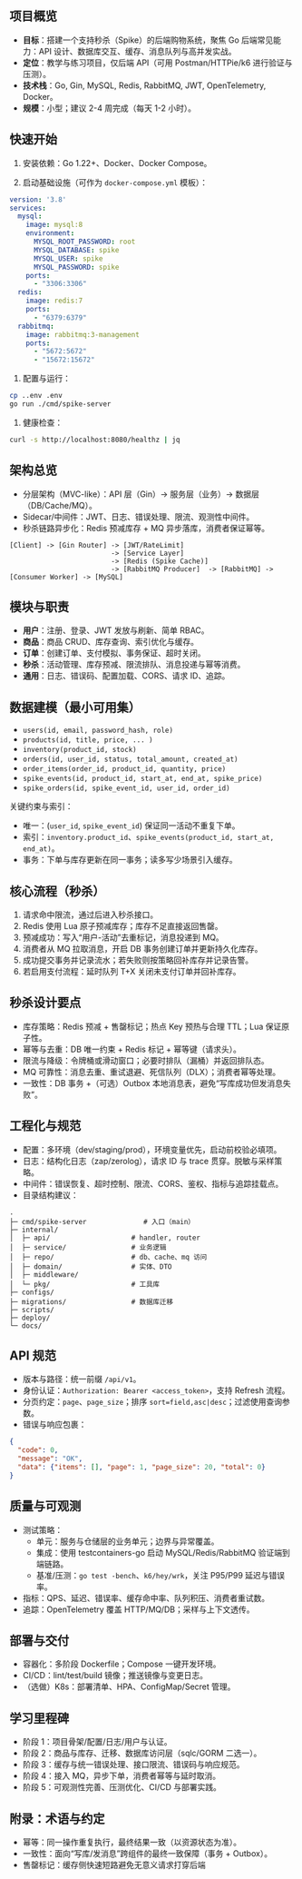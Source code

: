 
## 项目概览

- **目标**：搭建一个支持秒杀（Spike）的后端购物系统，聚焦 Go 后端常见能力：API 设计、数据库交互、缓存、消息队列与高并发实战。
- **定位**：教学与练习项目，仅后端 API（可用 Postman/HTTPie/k6 进行验证与压测）。
- **技术栈**：Go, Gin, MySQL, Redis, RabbitMQ, JWT, OpenTelemetry, Docker。
- **规模**：小型；建议 2-4 周完成（每天 1-2 小时）。

## 快速开始

1. 安装依赖：Go 1.22+、Docker、Docker Compose。

1. 启动基础设施（可作为 `docker-compose.yml` 模板）：

```yaml
version: '3.8'
services:
  mysql:
    image: mysql:8
    environment:
      MYSQL_ROOT_PASSWORD: root
      MYSQL_DATABASE: spike
      MYSQL_USER: spike
      MYSQL_PASSWORD: spike
    ports:
      - "3306:3306"
  redis:
    image: redis:7
    ports:
      - "6379:6379"
  rabbitmq:
    image: rabbitmq:3-management
    ports:
      - "5672:5672"
      - "15672:15672"
```

1. 配置与运行：

```bash
cp ..env .env
go run ./cmd/spike-server
```

1. 健康检查：

```bash
curl -s http://localhost:8080/healthz | jq
```

## 架构总览

- 分层架构（MVC-like）：API 层（Gin）→ 服务层（业务）→ 数据层（DB/Cache/MQ）。
- Sidecar/中间件：JWT、日志、错误处理、限流、观测性中间件。
- 秒杀链路异步化：Redis 预减库存 + MQ 异步落库，消费者保证幂等。

```text
[Client] -> [Gin Router] -> [JWT/RateLimit]
                         -> [Service Layer]
                         -> [Redis (Spike Cache)]
                         -> [RabbitMQ Producer]  -> [RabbitMQ] -> [Consumer Worker] -> [MySQL]
```

## 模块与职责

- **用户**：注册、登录、JWT 发放与刷新、简单 RBAC。
- **商品**：商品 CRUD、库存查询、索引优化与缓存。
- **订单**：创建订单、支付模拟、事务保证、超时关闭。
- **秒杀**：活动管理、库存预减、限流排队、消息投递与幂等消费。
- **通用**：日志、错误码、配置加载、CORS、请求 ID、追踪。

## 数据建模（最小可用集）

- `users(id, email, password_hash, role)`
- `products(id, title, price, ... )`
- `inventory(product_id, stock)`
- `orders(id, user_id, status, total_amount, created_at)`
- `order_items(order_id, product_id, quantity, price)`
- `spike_events(id, product_id, start_at, end_at, spike_price)`
- `spike_orders(id, spike_event_id, user_id, order_id)`

关键约束与索引：

- 唯一：(`user_id`, `spike_event_id`) 保证同一活动不重复下单。
- 索引：`inventory.product_id`、`spike_events(product_id, start_at, end_at)`。
- 事务：下单与库存更新在同一事务；读多写少场景引入缓存。

## 核心流程（秒杀）

1. 请求命中限流，通过后进入秒杀接口。
2. Redis 使用 Lua 原子预减库存；库存不足直接返回售罄。
3. 预减成功：写入“用户-活动”去重标记，消息投递到 MQ。
4. 消费者从 MQ 拉取消息，开启 DB 事务创建订单并更新持久化库存。
5. 成功提交事务并记录流水；若失败则按策略回补库存并记录告警。
6. 若启用支付流程：延时队列 T+X 关闭未支付订单并回补库存。

## 秒杀设计要点

- 库存策略：Redis 预减 + 售罄标记；热点 Key 预热与合理 TTL；Lua 保证原子性。
- 幂等与去重：DB 唯一约束 + Redis 标记 + 幂等键（请求头）。
- 限流与降级：令牌桶或滑动窗口；必要时排队（漏桶）并返回排队态。
- MQ 可靠性：消息去重、重试退避、死信队列（DLX）；消费者幂等处理。
- 一致性：DB 事务 +（可选）Outbox 本地消息表，避免“写库成功但发消息失败”。

## 工程化与规范

- 配置：多环境（dev/staging/prod），环境变量优先，启动前校验必填项。
- 日志：结构化日志（zap/zerolog），请求 ID 与 trace 贯穿。脱敏与采样策略。
- 中间件：错误恢复、超时控制、限流、CORS、鉴权、指标与追踪挂载点。
- 目录结构建议：

```text
.
├─ cmd/spike-server              # 入口（main）
├─ internal/
│  ├─ api/                    # handler, router
│  ├─ service/                # 业务逻辑
│  ├─ repo/                   # db、cache、mq 访问
│  ├─ domain/                 # 实体、DTO
│  ├─ middleware/
│  └─ pkg/                    # 工具库
├─ configs/
├─ migrations/                # 数据库迁移
├─ scripts/
├─ deploy/
└─ docs/
```

## API 规范

- 版本与路径：统一前缀 `/api/v1`。
- 身份认证：`Authorization: Bearer <access_token>`，支持 Refresh 流程。
- 分页约定：`page`、`page_size`；排序 `sort=field,asc|desc`；过滤使用查询参数。
- 错误与响应包裹：

```json
{
  "code": 0,
  "message": "OK",
  "data": {"items": [], "page": 1, "page_size": 20, "total": 0}
}
```

## 质量与可观测

- 测试策略：
    - 单元：服务与仓储层的业务单元；边界与异常覆盖。
    - 集成：使用 testcontainers-go 启动 MySQL/Redis/RabbitMQ 验证端到端链路。
    - 基准/压测：`go test -bench`、`k6/hey/wrk`，关注 P95/P99 延迟与错误率。
- 指标：QPS、延迟、错误率、缓存命中率、队列积压、消费者重试数。
- 追踪：OpenTelemetry 覆盖 HTTP/MQ/DB；采样与上下文透传。

## 部署与交付

- 容器化：多阶段 Dockerfile；Compose 一键开发环境。
- CI/CD：lint/test/build 镜像；推送镜像与变更日志。
- （选做）K8s：部署清单、HPA、ConfigMap/Secret 管理。

## 学习里程碑

- 阶段 1：项目骨架/配置/日志/用户与认证。
- 阶段 2：商品与库存、迁移、数据库访问层（sqlc/GORM 二选一）。
- 阶段 3：缓存与统一错误处理、接口限流、错误码与响应规范。
- 阶段 4：接入 MQ，异步下单，消费者幂等与延时取消。
- 阶段 5：可观测性完善、压测优化、CI/CD 与部署实践。

## 附录：术语与约定

- 幂等：同一操作重复执行，最终结果一致（以资源状态为准）。
- 一致性：面向“写库/发消息”跨组件的最终一致保障（事务 + Outbox）。
- 售罄标记：缓存侧快速短路避免无意义请求打穿后端